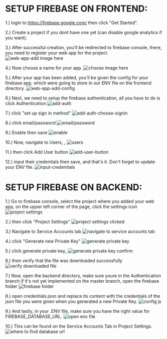 # SETUP FIREBASE ON FRONTEND: #

1.) login to https://firebase.google.com/ then click "Get Started".

2.) Create a project if you dont have one yet (can disable google analytics if you want).

3.) After successful creation, you'll be redirected to firebase console, there, you need to register your web app for the project.
    ![web-app-add image here](./doc/frontend/3.png)

4.) Now choose a name for your app.
    ![choose image here](./doc/frontend/4.png)

5.) After your app has been added, you'll be given the config for your firebase app, which were going to store in our ENV file on the frontend directory.
    ![web-app-add-config](./doc/frontend/5.png)

6.) Next, we need to setup the firebase authentication, all you have to do is click Authentication
    ![add-auth](./doc/frontend/6-1.png)

7.) click "set up sign in method"
    ![add-auth-choose-signin](./doc/frontend/6-2.png)

8.) click email/password
    ![email/password](./doc/frontend/6-3.png)

9.)  Enable then save
    ![enable](./doc/frontend/6-4.png)

10.) Now, navigate to Users, , 
    ![users](./doc/frontend/7-1.png)

11.) then click Add User button
    ![add-user-button](./doc/frontend/7-2.png)

12.) input their credentials then save, and that's it. Don't forget to update your ENV file.
    ![input-credentials](./doc/frontend/7-3.png)














# SETUP FIREBASE ON BACKEND: #

1.) Go to firebase console, select the project where you added your web app, on the upper left corner of the page, click the settings icon
    ![project settings](./doc/backend/1-1.png)

2.) then click "Project Settings"
    ![project settings clicked](./doc/backend/1-2.png)

3.) Navigate to Service Accounts tab
    ![navigate to service accounts tab](./doc/backend/2-1.png)

4.) click "Generate new Private Key"
    ![generate private key](./doc/backend/2-2.png)

5.) click generate private key_
![generate private key confirm](./doc/backend/2-3.png)

6.) then verify that the file was downloaded successfully
    ![verify downloaded file](./doc/backend/2-4.png)

7.) Now, open the backend directory, make sure youre in the Authentication branch if it's not yet implemented on the master branch, open the firebase folder
    ![firebase folder](./doc/backend/3-1.png)

8.) open credentials.json and replace its content with the credentials of the json file you were given when you generated a new Private Key.
    ![config js](./doc/backend/3-2.png)

9.) And lastly, in your .ENV file, make sure you have the right value for FIREBASE_DATABASE_URL.
    ![open env file](./doc/backend/4-1.png)

10.) This can be found on the Service Accounts Tab in Project Settings.
    ![where to find database url](./doc/backend/4-2.png)


